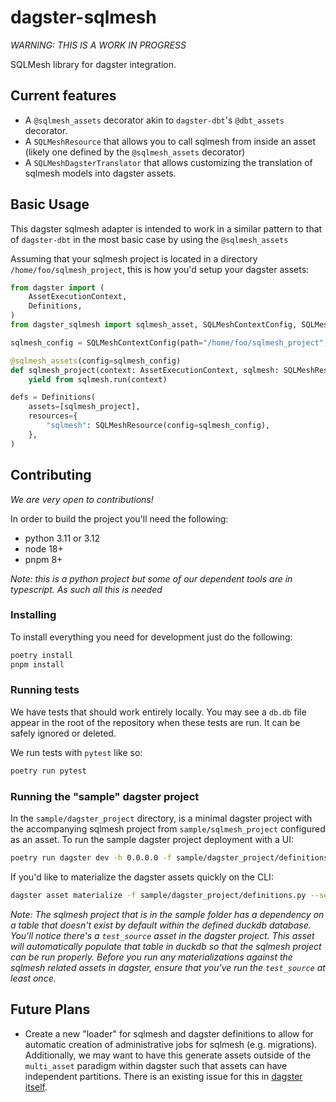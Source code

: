 # dagster-sqlmesh

_WARNING: THIS IS A WORK IN PROGRESS_

SQLMesh library for dagster integration.

## Current features

* A `@sqlmesh_assets` decorator akin to `dagster-dbt`'s `@dbt_assets` decorator.
* A `SQLMeshResource` that allows you to call sqlmesh from inside an asset
  (likely one defined by the `@sqlmesh_assets` decorator)
* A `SQLMeshDagsterTranslator` that allows customizing the translation of
  sqlmesh models into dagster assets.

## Basic Usage

This dagster sqlmesh adapter is intended to work in a similar pattern to that of
`dagster-dbt` in the most basic case by using the `@sqlmesh_assets`

Assuming that your sqlmesh project is located in a directory `/home/foo/sqlmesh_project`, this is how you'd setup your dagster assets:

```python
from dagster import (
    AssetExecutionContext,
    Definitions,
)
from dagster_sqlmesh import sqlmesh_asset, SQLMeshContextConfig, SQLMeshResource

sqlmesh_config = SQLMeshContextConfig(path="/home/foo/sqlmesh_project", gateway="name-of-your-gateway")

@sqlmesh_assets(config=sqlmesh_config)
def sqlmesh_project(context: AssetExecutionContext, sqlmesh: SQLMeshResource):
    yield from sqlmesh.run(context)

defs = Definitions(
    assets=[sqlmesh_project],
    resources={
        "sqlmesh": SQLMeshResource(config=sqlmesh_config),
    },
)
```


## Contributing

_We are very open to contributions!_

In order to build the project you'll need the following:

* python 3.11 or 3.12
* node 18+
* pnpm 8+

_Note: this is a python project but some of our dependent tools are in typescript. As such all this is needed_

### Installing

To install everything you need for development just do the following:

```bash
poetry install
pnpm install
```

### Running tests

We have tests that should work entirely locally. You may see a `db.db` file appear in the root of the repository when these tests are run. It can be safely ignored or deleted.

We run tests with `pytest` like so:

```bash
poetry run pytest
```

### Running the "sample" dagster project

In the `sample/dagster_project` directory, is a minimal dagster project with the
accompanying sqlmesh project from `sample/sqlmesh_project` configured as an
asset. To run the sample dagster project deployment with a UI:

```bash
poetry run dagster dev -h 0.0.0.0 -f sample/dagster_project/definitions.py
```

If you'd like to materialize the dagster assets quickly on the CLI:

```bash
dagster asset materialize -f sample/dagster_project/definitions.py --select '*'
```

_Note: The sqlmesh project that is in the sample folder has a dependency on a
table that doesn't exist by default within the defined duckdb database. You'll
notice there's a `test_source` asset in the dagster project. This asset will
automatically populate that table in duckdb so that the sqlmesh project can be
run properly. Before you run any materializations against the sqlmesh related
assets in dagster, ensure that you've run the `test_source` at least once._

## Future Plans

* Create a new "loader" for sqlmesh and dagster definitions to allow for
  automatic creation of administrative jobs for sqlmesh (e.g. migrations).
  Additionally, we may want to have this generate assets outside of the
  `multi_asset` paradigm within dagster such that assets can have independent
  partitions. There is an existing issue for this in [dagster
  itself](https://github.com/dagster-io/dagster/issues/14228).